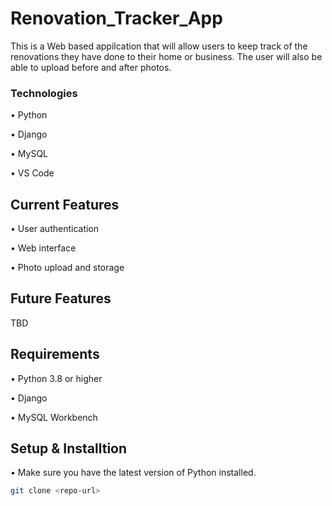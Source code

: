 # Renovation_Tracker_App
This is a Web based appilcation that will allow users to keep track of the renovations they have done to their home or business. The user will also be able to upload before and after photos. 

### Technologies
  •	Python
  
  •	Django
  
  •	MySQL
  
  •	VS Code
  
## Current Features

  •	User authentication
  
  •	Web interface
  
  •	Photo upload and storage
  
## Future Features

TBD
  
 ## Requirements
  •	Python 3.8 or higher
  
  •	Django
  
  •	MySQL Workbench
       
  
 ## Setup & Installtion
  • Make sure you have the latest version of Python installed.
```bash
git clone <repo-url>
```

    

